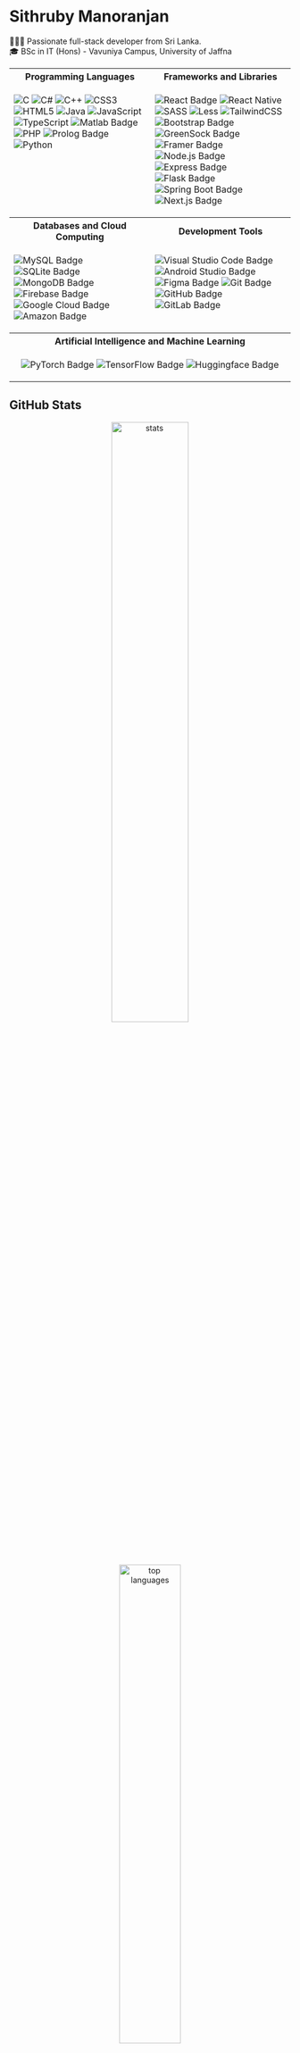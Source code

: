 # Sithruby Manoranjan

👩🏼‍💻 Passionate full-stack developer from Sri Lanka. </br>
🎓 BSc in IT (Hons) - Vavuniya Campus, University of Jaffna

<table align="center">
<tr>
    <th width="840px">
      Programming Languages
    </th>
    <th width="840px">
      Frameworks and Libraries
    </th>
</tr>
  
<tr>
  <td valign="top">
    
  ![C](https://img.shields.io/badge/c-%2300599C.svg?style=for-the-badge&logo=c&logoColor=white)
  ![C#](https://img.shields.io/badge/c%23-%23239120.svg?style=for-the-badge&logo=csharp&logoColor=white)
  ![C++](https://img.shields.io/badge/c++-%2300599C.svg?style=for-the-badge&logo=c%2B%2B&logoColor=white)
  ![CSS3](https://img.shields.io/badge/css3-%231572B6.svg?style=for-the-badge&logo=css3&logoColor=white)
  ![HTML5](https://img.shields.io/badge/html5-%23E34F26.svg?style=for-the-badge&logo=html5&logoColor=white)
  ![Java](https://img.shields.io/badge/java-%23ED8B00.svg?style=for-the-badge&logo=openjdk&logoColor=white)
  ![JavaScript](https://img.shields.io/badge/javascript-%23323330.svg?style=for-the-badge&logo=javascript&logoColor=%23F7DF1E)
  ![TypeScript](https://img.shields.io/badge/typescript-%23007ACC.svg?style=for-the-badge&logo=typescript&logoColor=white)
  ![Matlab Badge](https://img.shields.io/badge/Matlab-01619e?&style=for-the-badge)
  ![PHP](https://img.shields.io/badge/php-%23777BB4.svg?style=for-the-badge&logo=php&logoColor=white)
  ![Prolog Badge](https://img.shields.io/badge/Swi%20prolog-f6a121?logo=duolingo&logoColor=fff&style=for-the-badge)
  ![Python](https://img.shields.io/badge/python-3670A0?style=for-the-badge&logo=python&logoColor=ffdd54)
</td>

<td valign="top">
  
  ![React Badge](https://img.shields.io/badge/React-61DAFB?logo=react&logoColor=000&style=for-the-badge)
  ![React Native](https://img.shields.io/badge/react_native-%2320232a.svg?style=for-the-badge&logo=react&logoColor=%2361DAFB)
  ![SASS](https://img.shields.io/badge/SASS-hotpink.svg?style=for-the-badge&logo=SASS&logoColor=white)
  ![Less](https://img.shields.io/badge/less-2B4C80?style=for-the-badge&logo=less&logoColor=white)
  ![TailwindCSS](https://img.shields.io/badge/tailwindcss-%2338B2AC.svg?style=for-the-badge&logo=tailwind-css&logoColor=white)
  ![Bootstrap Badge](https://img.shields.io/badge/Bootstrap-7952B3?logo=bootstrap&logoColor=fff&style=for-the-badge)
  ![GreenSock Badge](https://img.shields.io/badge/GreenSock-88CE02?logo=greensock&logoColor=fff&style=for-the-badge)
  ![Framer Badge](https://img.shields.io/badge/Framer%20Motion-05F?logo=framer&logoColor=fff&style=for-the-badge)
  ![Node.js Badge](https://img.shields.io/badge/Node.js-5FA04E?logo=nodedotjs&logoColor=fff&style=for-the-badge)
  ![Express Badge](https://img.shields.io/badge/Express-000?logo=express&logoColor=fff&style=for-the-badge)
  ![Flask Badge](https://img.shields.io/badge/Flask-000?logo=flask&logoColor=fff&style=for-the-badge)
  ![Spring Boot Badge](https://img.shields.io/badge/Spring%20Boot-6DB33F?logo=springboot&logoColor=fff&style=for-the-badge)
  ![Next.js Badge](https://img.shields.io/badge/Next.js-000?logo=nextdotjs&logoColor=fff&style=for-the-badge)

  </td>
</tr>

<tr>
  <th>
    Databases and Cloud Computing
  </th>

  <th>
    Development Tools
  </th>
</tr>

<tr>
  <td valign="top">

![MySQL Badge](https://img.shields.io/badge/MySQL-4479A1?logo=mysql&logoColor=fff&style=for-the-badge)
![SQLite Badge](https://img.shields.io/badge/SQLite-003B57?logo=sqlite&logoColor=fff&style=for-the-badge)
![MongoDB Badge](https://img.shields.io/badge/MongoDB-47A248?logo=mongodb&logoColor=fff&style=for-the-badge)
![Firebase Badge](https://img.shields.io/badge/Firebase-FFCA28?logo=firebase&logoColor=000&style=for-the-badge)
![Google Cloud Badge](https://img.shields.io/badge/Google%20Cloud-4285F4?logo=googlecloud&logoColor=fff&style=for-the-badge)
![Amazon Badge](https://img.shields.io/badge/Amazon%20Web%20Services-F90?logo=amazon&logoColor=fff&style=for-the-badge)

</td>

  <td valign="top">

![Visual Studio Code Badge](https://img.shields.io/badge/Visual%20Studio%20Code-007ACC?logo=visualstudiocode&logoColor=fff&style=for-the-badge)
![Android Studio Badge](https://img.shields.io/badge/Android%20Studio-3DDC84?logo=androidstudio&logoColor=fff&style=for-the-badge)
![Figma Badge](https://img.shields.io/badge/Figma-F24E1E?logo=figma&logoColor=fff&style=for-the-badge)
![Git Badge](https://img.shields.io/badge/Git-F05032?logo=git&logoColor=fff&style=for-the-badge)
![GitHub Badge](https://img.shields.io/badge/GitHub-181717?logo=github&logoColor=fff&style=for-the-badge)
![GitLab Badge](https://img.shields.io/badge/GitLab-FC6D26?logo=gitlab&logoColor=fff&style=for-the-badge)

  </td>
</tr>

<tr>
  <th colspan="2">
Artificial Intelligence and Machine Learning
  </th>
</tr>

<tr>
  <td colspan="2" valign="top" align="center">

![PyTorch Badge](https://img.shields.io/badge/PyTorch-EE4C2C?logo=pytorch&logoColor=fff&style=for-the-badge)
![TensorFlow Badge](https://img.shields.io/badge/TensorFlow-FF6F00?logo=tensorflow&logoColor=fff&style=for-the-badge)
![Huggingface Badge](https://img.shields.io/badge/Huggingface-FFD21E?logo=huggingface&logoColor=000&style=for-the-badge)

  </td>
</tr>

</table>

## GitHub Stats

<div align='center'>
<img src='https://github-readme-stats.vercel.app/api?username=Sithruby&theme=material-palenight&show_icons=true&hide_border=true&count_private=true' alt='stats' width="52.5%" />  
<img src='https://github-readme-stats.vercel.app/api/top-langs/?username=Sithruby&theme=material-palenight&show_icons=true&hide_border=true&layout=compact' alt='top languages' width="46.9%" />  
</div>

## Collaborative Projects

<div align='center'>
<a href='https://github.com/samadhi1311/probe'><img src='https://github-readme-stats.vercel.app/api/pin/?username=samadhi1311&repo=probe&theme=material-palenight&hide_border=true&description_lines_count=2' width="49.7%" /></a>
<a href='https://github.com/Pramu-99/VV-Master'><img src='https://github-readme-stats.vercel.app/api/pin/?username=Pramu-99&repo=VV-Master&theme=material-palenight&hide_border=true&description_lines_count=2' width="49.7%" /></a>
</div>
